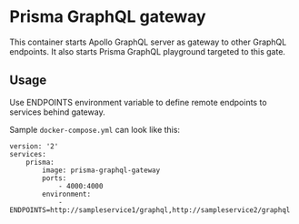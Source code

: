 # Prisma GraphQL gateway

This container starts Apollo GraphQL server as gateway to other GraphQL endpoints. It also starts Prisma GraphQL playground targeted to this gate.

## Usage

Use ENDPOINTS environment variable to define remote endpoints to services behind gateway.

Sample `docker-compose.yml` can look like this:
```
version: '2'
services:
    prisma:
        image: prisma-graphql-gateway
        ports:
            - 4000:4000
        environment:
            - ENDPOINTS=http://sampleservice1/graphql,http://sampleservice2/graphql
```